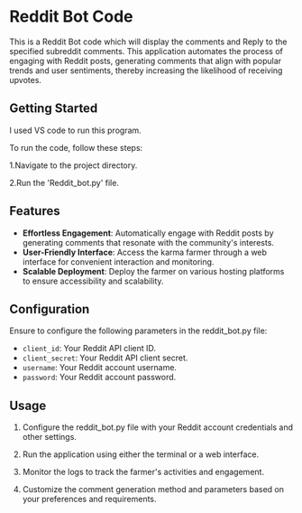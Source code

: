 # Reddit Bot Code

This is a Reddit Bot code which will display the comments and Reply to the specified subreddit comments. This application automates the process of engaging with Reddit posts, generating comments that align with popular trends and user sentiments, thereby increasing the likelihood of receiving upvotes.


## Getting Started


I used VS code to run this program.

To run the code, follow these steps:

1.Navigate to the project directory.

2.Run the 'Reddit_bot.py' file.


## Features
- **Effortless Engagement**: Automatically engage with Reddit posts by generating comments that resonate with the community's interests.
- **User-Friendly Interface**: Access the karma farmer through a web interface for convenient interaction and monitoring.
- **Scalable Deployment**: Deploy the farmer on various hosting platforms to ensure accessibility and scalability.


## Configuration


Ensure to configure the following parameters in the reddit_bot.py file:

- `client_id`: Your Reddit API client ID.
- `client_secret`: Your Reddit API client secret.
- `username`: Your Reddit account username.
- `password`: Your Reddit account password.


## Usage

1. Configure the reddit_bot.py file with your Reddit account credentials and other settings.

2. Run the application using either the terminal or a web interface.

3. Monitor the logs to track the farmer's activities and engagement.

4. Customize the comment generation method and parameters based on your preferences and requirements.
